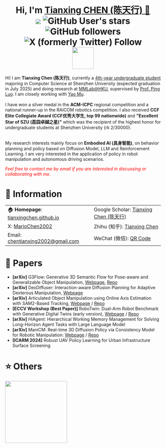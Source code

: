 
<h1 align="center">
  Hi, I'm <a href="https://tianxingchen.github.io/" target="_blank">Tianxing CHEN (陈天行) 👋</a> <br>
	<a href="https://hits.seeyoufarm.com"><img src="https://hits.seeyoufarm.com/api/count/incr/badge.svg?url=https%3A%2F%2Ftianxingchen.github.io&count_bg=%233FDBD2&title_bg=%233D62C7&icon=googlepodcasts.svg&icon_color=%23E9F742&title=Page+Viewers&edge_flat=false"/></a>
	<img alt="GitHub User's stars" src="https://img.shields.io/github/stars/TianxingChen">
	<img alt="GitHub followers" src="https://img.shields.io/github/followers/TianxingChen">
	<img alt="X (formerly Twitter) Follow" src="https://img.shields.io/twitter/follow/MarioChan2002">
<br>
<a href="tianxingchen.github.io.github.io" target="_blank"><img src="https://tianxingchen.github.io/files/sign.jpg" height="70px" style="margin-bottom:-1px"></a>
</h1>
Hi! I am <strong>Tianxing Chen (陈天行)</strong>, currently a <u>4th-year undergraduate student</u> majoring in Computer Science at Shenzhen University (expected graduation in July 2025) and doing research at <a href="https://mmlab-hku.com/" target="_blank">MMLab@HKU</a>, supervised by <a href="http://luoping.me">Prof. Ping Luo</a>. I am closely working with <a href="yaomarkmu.github.io">Yao Mu</a>.<br><br>
I have won a silver medal in the <strong>ACM-ICPC</strong> regional competition and a national runner-up in the RAICOM robotics competition. I also received <strong>CCF Elite Collegiate Award (CCF优秀大学生, top 99 nationwide)</strong> and <strong>"Excellent Star of SZU (荔园卓越之星)"</strong> which was the recipient of the highest honor for undergraduate students at Shenzhen University (rk 2/30000).<br>
<br>
<p>My research interests mainly focus on <b>Embodied AI (具身智能)</b>, on behavior planning and policy based on Diffusion Model, LLM and Reinforcement Learning. I am very interested in the application of policy in robot manipulation and autonomous driving scenarios.</p>
<p><i style="color: red; display: inline;">Feel free to contact me by email if you are interested in discussing or collaborating with me.</i></p>



# 📎 Information
<table width="100%">
  <tr>
    <td>🏠 <b>Homepage</b>: <a href="https://tianxingchen.github.io" target="_blank">tianxingchen.github.io</a></td>
    <td>Google Scholar: <a href="https://scholar.google.com/citations?hl=en&user=pvS8MH8AAAAJ" target="_blank">Tianxing Chen (陈天行)</a></td>
    
  </tr>
	
  <tr>
    <td>X: <a href="https://x.com/MarioChan2002" target="_blank">MarioChen2002</a></td>
    <td>Zhihu (知乎): <a href="https://www.zhihu.com/people/mario-chen-65" target="_blank">Tianxing Chen</a></td>
	
  </tr>
  <tr>
	  <td>Email: <a href="mailto:chentianxing2002@gmail.com" target="_blank">chentianxing2002@gmail.com</a></td>
	  <td>WeChat (微信): <a href="https://tianxingchen.github.io/files/my_wechat.jpg" targe="_blank">QR Code</a> </td>
  </tr>
</table>

# 📑 Papers
* **[arXiv]** G3Flow: Generative 3D Semantic Flow for Pose-aware and Generalizable Object Manipulation, [Webpage](https://tianxingchen.github.io/G3Flow/), [Repo](https://github.com/TianxingChen/G3Flow)
* **[arXiv]** DexDiffuser: Interaction-aware Diffusion Planning for Adaptive Dexterous Manipulation, [Webpage](https://dexdiffuser.github.io/)
* **[arXiv]** Articulated Object Manipulation using Online Axis Estimation with SAM2-Based Tracking, [Webpage](https://hytidel.github.io/video-tracking-for-axis-estimation/) / [Repo](https://github.com/TianxingChen/VideoTracking-For-AxisEst)
* **[ECCV Workshop (Best Paper)]** RoboTwin: Dual-Arm Robot Benchmark with Generative Digital Twins (early version), [Webpage](https://robotwin-benchmark.github.io/early-version) / [Repo](https://github.com/TianxingChen/RoboTwin)
* **[arXiv]** HiAgent: Hierarchical Working Memory Management for Solving Long-Horizon Agent Tasks with Large Language Model
* **[arXiv]** ManiCM: Real-time 3D Diffusion Policy via Consistency Model for Robotic Manipulation: [Webpage](https://manicm-fast.github.io/) / [Repo](https://github.com/ManiCM-fast/ManiCM)
* **[ICARM 2024]** Robust UAV Policy Learning for Urban Infrastructure Surface Screening



# ⭐️ Others
<a href="https://github.com/TianxingChen/">
	<img height=200 align="center" src="https://github-readme-stats.vercel.app/api?username=tianxingchen" />
  </a>
<br>
